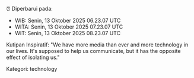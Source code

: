 ⏰ Diperbarui pada:
- WIB: Senin, 13 Oktober 2025 06.23.07 UTC
- WITA: Senin, 13 Oktober 2025 07.23.07 UTC
- WIT: Senin, 13 Oktober 2025 08.23.07 UTC

Kutipan Inspiratif:
"We have more media than ever and more technology in our lives. It's supposed to help us communicate, but it has the opposite effect of isolating us."


Kategori: technology

